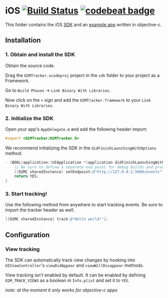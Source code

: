 # iOS [![Build Status](https://travis-ci.org/O2MC/objective-c-tracker.svg?branch=master)](https://travis-ci.org/O2MC/objective-c-tracker) [![codebeat badge](https://codebeat.co/badges/40e1ff86-dd97-45f4-a060-3ffb7df6c664)](https://codebeat.co/projects/github-com-o2mc-objective-c-tracker-master)

This folder contains the iOS [SDK](sdk) and an [example app](app-obj-c/) written in objective-c.

## Installation

### 1. Obtain and install the SDK

Obtain the source code.

Drag the `O2MTracker.xcodeproj` project in the `sdk` folder to your project as a Framework.

Go to `Build Phases` -> `Link Binary With Libraries`.


Now click on the `+` sign and add the `O2MTracker.framework` to your `Link Binary With Libraries`.


### 2. Initialize the SDK

Open your app's `AppDelegate.m` and add the following header import:

```objective-c
#import <O2MTracker/O2MTracker.h>
```

We recommend initializing the SDK in the `didFinishLaunchingWithOptions` method.

```objective-c
- (BOOL)application:(UIApplication *)application didFinishLaunchingWithOptions:(NSDictionary *)launchOptions {
    // Be sure to define a separate end point for debug builds and production builds.
    [[O2MC sharedInstance] setEndpoint:@"http://127.0.0.1:5000/events"];
    return YES;
}
```

### 3. Start tracking!

Use the following method from anywhere to start tracking events. Be sure to import the tracker header as well.

```objective-c
[[O2MC sharedInstance] track:@"Hello world!"];
```


## Configuration

### View tracking

The SDK can automatically track view changes by hooking into `UIViewController`'s `viewDidAppear` and  `viewWillDisappear` methods.

View tracking isn't enabled by default. It can be enabled by defining `O2M_TRACK_VIEWS` as a boolean in `Info.plist` and set it to `YES`.

*note: at the moment it only works for objective-c apps*